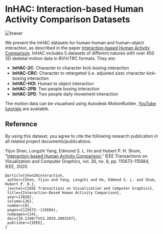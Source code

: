 # InHAC: Interaction-based Human Activity Comparison Datasets

![teaser](https://user-images.githubusercontent.com/77708790/146571925-dc3b1e8c-d7dd-42e9-9103-1aa4e0bd5c5d.png)

<p>We present the InHAC datasets for human-human and human-object interaction, as described in the paper <a href="http://hubertshum.com/pbl_tvcg2020interaction.htm">Interaction-based Human Activity Comparison</a>. InHAC includes 5 datasets of different natures with over 450 3D skeletal motion data in BVH/TRC formats. They are:</p>
<ul>
  <li><b>InHAC-2C</b>: Character to character kick-boxing interaction</li>
<li><b>InHAC-CRC</b>: Character to retargeted (i.e. adjusted size) character kick-boxing interaction</li>
<li><b>InHAC-HOI</b>: Human to object interaction</li>
<li><b>InHAC-2PB</b>: Two people boxing interaction</li>
<li><b>InHAC-2PD</b>: Two people daily movement interaction</li>
</ul>

The motion data can be visualised using Autodesk MotionBuilder. <a href="https://www.youtube.com/playlist?list=PLtv0q3KQ5a9rKTl3v4qwmTY2VaXemwPu8">YouTube tutorials</a> are available.

<h2>Reference</h2>
<p>By using this dataset, you agree to cite the following research publication in all related project documents/publications:</p>
<p ">Yijun Shen, Longzhi Yang, Edmond S. L. Ho and Hubert P. H. Shum, "<a href="http://hubertshum.com/pbl_tvcg2020interaction.htm">Interaction-based Human Activity Comparison</a>," IEEE Transactions on Visualization and Computer Graphics, vol. 26, no. 8, pp. 115673-115684, IEEE, 2020.</p>

```
@article{shen20interaction,
 author={Shen, Yijun and Yang, Longzhi and Ho, Edmond S. L. and Shum, Hubert P. H.},
 journal={IEEE Transactions on Visualization and Computer Graphics},
 title={Interaction-Based Human Activity Comparison},
 year={2020},
 volume={26},
 number={8},
 pages={115673--115684},
 numpages={14},
 doi={10.1109/TVCG.2019.2893247},
 publisher={IEEE},
}
```

<!---
<h2>Research Using This Dataset</h2>
<p>The following is a list of research papers that use our dataset. If you also use our dataset, please let us know and we will include your research here.</p>
<ul>
<li>Aman Goel, Qianhui Men and Edmond S. L. Ho, "<a href="https://diglib.eg.org/handle/10.1111/cgf14647">Interaction Mix and Match: Synthesizing Close Interaction using Conditional Hierarchical GAN with Multi-Hot Class Embedding</a>," Computer Graphics Forum, 2022.</li>
<li>Qianhui Men, Hubert P. H. Shum, Edmond S. L. Ho and Howard Leung, "<a href="http://hubertshum.com/pbl_cag2021reactive.htm">GAN-based Reactive Motion Synthesis with Class-aware Discriminators for Human-human Interaction</a>," Computers and Graphics, Elsevier, 2021.</li>
<ul>
-->

